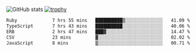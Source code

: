 ![GitHub stats](https://github-readme-stats.vercel.app/api?username=ksk001100&show_icons=true&theme=tokyonight)
[![trophy](https://github-profile-trophy.vercel.app/?username=ksk001100&theme=onedark)](https://github.com/ryo-ma/github-profile-trophy)

<!--START_SECTION:waka-->

```txt
Ruby             7 hrs 55 mins   ██████████▒░░░░░░░░░░░░░░   41.09 %
TypeScript       7 hrs 43 mins   ██████████░░░░░░░░░░░░░░░   40.06 %
ERB              2 hrs 47 mins   ███▓░░░░░░░░░░░░░░░░░░░░░   14.47 %
CSV              23 mins         ▓░░░░░░░░░░░░░░░░░░░░░░░░   02.02 %
JavaScript       8 mins          ▒░░░░░░░░░░░░░░░░░░░░░░░░   00.71 %
```

<!--END_SECTION:waka-->
